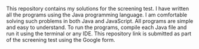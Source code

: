 This repository contains my solutions for the screening test.
I have written all the programs using the Java programming language.
I am comfortable solving such problems in both Java and JavaScript.
All programs are simple and easy to understand.
To run the programs, compile each Java file and run it using the terminal or any IDE.
This repository link is submitted as part of the screening test using the Google form.
